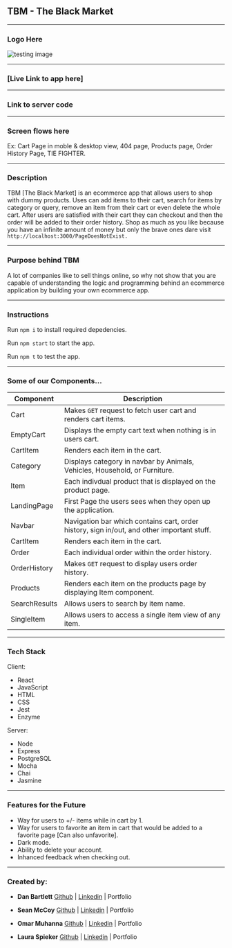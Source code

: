 

## TBM - The Black Market

-------------------------------------------------------------------------------------------------------------------

### Logo Here

![testing image](/build/img/logo.jpeg?raw=true "Title")

-------------------------------------------------------------------------------------------------------------------

### [Live Link to app here]

-------------------------------------------------------------------------------------------------------------------

### Link to server code

-------------------------------------------------------------------------------------------------------------------



### Screen flows here

Ex: Cart Page in moble & desktop view, 404 page, Products page, Order History Page, TIE FIGHTER.

-------------------------------------------------------------------------------------------------------------------


### Description

TBM [The Black Market] is an ecommerce app that allows users to shop with dummy products. Uses can add items to their cart, search for items by category or query, remove an item from their cart or even delete the whole cart. After users are satisfied with their cart they can checkout and then the order will be added to their order history. Shop as much as you like because you have an infinite amount of money but only the brave ones dare visit `http://localhost:3000/PageDoesNotExist.`

-------------------------------------------------------------------------------------------------------------------

### Purpose behind TBM

A lot of companies like to sell things online, so why not show that you are capable of understanding the logic and programming behind an ecommerce application by building your own ecommerce app.

-------------------------------------------------------------------------------------------------------------------


### Instructions

Run `npm i` to install required depedencies.

Run `npm start` to start the app.

Run `npm t` to test the app.

-------------------------------------------------------------------------------------------------------------------


### Some of our Components...

| Component  | Description |
| ------------- | ------------- |
| Cart          |  Makes `GET` request to fetch user cart and renders cart items.  |
| EmptyCart     |  Displays the empty cart text when nothing is in users cart.     |
| CartItem     |   Renders each item in the cart.     |
| Category     |   Displays category in navbar by Animals, Vehicles, Household, or Furniture.     |
| Item     |   Each indivdual product that is displayed on the product page.     |
| LandingPage     |   First Page the users sees when they open up the application.     |
| Navbar     |   Navigation bar which contains cart, order history, sign in/out, and other important stuff.     |
| CartItem     |   Renders each item in the cart.     |
| Order     |   Each individual order within the order history.     |
| OrderHistory     |   Makes `GET` request to display users order history.     |
| Products     |   Renders each item on the products page by displaying Item component.     |
| SearchResults     |   Allows users to search by item name.     |
| SingleItem     |  Allows users to access a single item view of any item.    |




-------------------------------------------------------------------------------------------------------------------


### Tech Stack

Client:

* React
* JavaScript
* HTML
* CSS
* Jest
* Enzyme

Server:

* Node
* Express
* PostgreSQL
* Mocha
* Chai
* Jasmine

-------------------------------------------------------------------------------------------------------------------


### Features for the Future
 * Way for users to +/- items while in cart by 1.
 * Way for users to favorite an item in cart that would be added to a favorite page [Can also unfavorite].
 * Dark mode.
 * Ability to delete your account.
 * Inhanced feedback when checking out.

------------------------------------------------------------------------------------------------------------------

### Created by:

* **Dan Bartlett** [Github](https://github.com/danbart909 "Github title") |  [Linkedin](https://www.linkedin.com/in/dan-bartlett-1b1a191a4/ "Linkedin title") | Portfolio

* **Sean McCoy** [Github](https://github.com/shmccoy "Github title") | [Linkedin](https://www.linkedin.com/in/seanhmccoy/ "Linkedin title") | Portfolio

* **Omar Muhanna** [Github](https://github.com/OmarMutd "Github title") | [Linkedin](https://www.linkedin.com/in/omar-muhanna-profile/ "Linkedin title") | Portfolio

* **Laura Spieker** [Github](https://github.com/ljspiek "Github title") | [Linkedin](https://www.linkedin.com/in/laura-spieker-minneapolis/ "Linkedin title") | Portfolio
